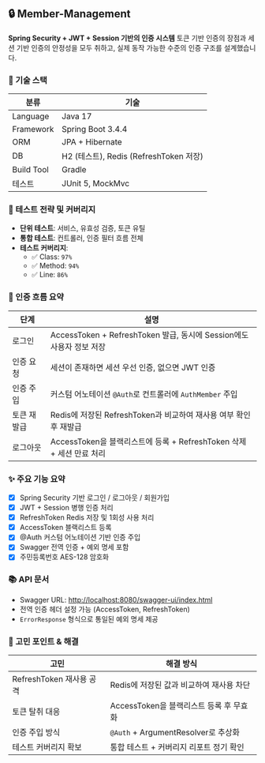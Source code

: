## 🔒 Member-Management

**Spring Security + JWT + Session 기반의 인증 시스템**
토큰 기반 인증의 장점과 세션 기반 인증의 안정성을 모두 취하고, 실제 동작 가능한 수준의 인증 구조를 설계했습니다.

### 🧱 기술 스택

| 분류         | 기술                                |
|------------|-----------------------------------|
| Language   | Java 17                           |
| Framework  | Spring Boot 3.4.4                 |
| ORM        | JPA + Hibernate                   |
| DB         | H2 (테스트), Redis (RefreshToken 저장) |
| Build Tool | Gradle                            |
| 테스트        | JUnit 5, MockMvc                  |

### 🧪 테스트 전략 및 커버리지

- **단위 테스트**: 서비스, 유효성 검증, 토큰 유틸
- **통합 테스트**: 컨트롤러, 인증 필터 흐름 전체
- **테스트 커버리지**:
    - ✅ Class: `97%`
    - ✅ Method: `94%`
    - ✅ Line: `86%`

### 🔐 인증 흐름 요약

| 단계     | 설명                                                     |
|--------|--------------------------------------------------------|
| 로그인    | AccessToken + RefreshToken 발급, 동시에 Session에도 사용자 정보 저장 |
| 인증 요청  | 세션이 존재하면 세션 우선 인증, 없으면 JWT 인증                          |
| 인증 주입  | 커스텀 어노테이션 `@Auth`로 컨트롤러에 `AuthMember` 주입               |
| 토큰 재발급 | Redis에 저장된 RefreshToken과 비교하여 재사용 여부 확인 후 재발급          |
| 로그아웃   | AccessToken을 블랙리스트에 등록 + RefreshToken 삭제 + 세션 만료 처리    |

### ✨ 주요 기능 요약

- [x] Spring Security 기반 로그인 / 로그아웃 / 회원가입
- [x] JWT + Session 병행 인증 처리
- [x] RefreshToken Redis 저장 및 1회성 사용 처리
- [x] AccessToken 블랙리스트 등록
- [x] @Auth 커스텀 어노테이션 기반 인증 주입
- [x] Swagger 전역 인증 + 예외 명세 포함
- [x] 주민등록번호 AES-128 암호화

### 📚 API 문서

- Swagger URL: [http://localhost:8080/swagger-ui/index.html](http://localhost:8080/swagger-ui/index.html)
- 전역 인증 헤더 설정 가능 (AccessToken, RefreshToken)
- `ErrorResponse` 형식으로 통일된 예외 명세 제공

### 🧠 고민 포인트 & 해결

| 고민                  | 해결 방식                           |
|---------------------|---------------------------------|
| RefreshToken 재사용 공격 | Redis에 저장된 값과 비교하여 재사용 차단       |
| 토큰 탈취 대응            | AccessToken을 블랙리스트 등록 후 무효화     |
| 인증 주입 방식            | `@Auth` + ArgumentResolver로 추상화 |
| 테스트 커버리지 확보         | 통합 테스트 + 커버리지 리포트 정기 확인         |
